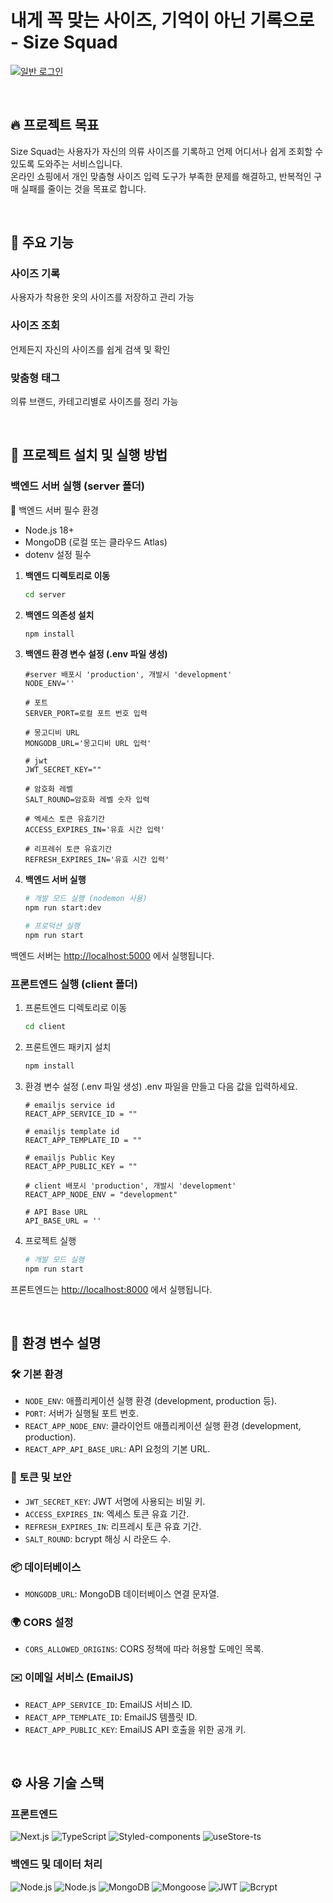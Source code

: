 # 내게 꼭 맞는 사이즈, 기억이 아닌 기록으로 - Size Squad

[![일반 로그인](https://img.youtube.com/vi/tTPwqFwgkVY/0.jpg)](https://youtu.be/tTPwqFwgkVY)

<br/>

## 🔥 프로젝트 목표

Size Squad는 사용자가 자신의 의류 사이즈를 기록하고 언제 어디서나 쉽게 조회할 수 있도록 도와주는 서비스입니다.\
온라인 쇼핑에서 개인 맞춤형 사이즈 입력 도구가 부족한 문제를 해결하고, 반복적인 구매 실패를 줄이는 것을 목표로 합니다.

<br/>

## 📏 주요 기능

### 사이즈 기록

사용자가 착용한 옷의 사이즈를 저장하고 관리 가능

### 사이즈 조회

언제든지 자신의 사이즈를 쉽게 검색 및 확인

### 맞춤형 태그

의류 브랜드, 카테고리별로 사이즈를 정리 가능

<br/>

## 💽 프로젝트 설치 및 실행 방법

### 백엔드 서버 실행 (server 폴더)

📌 백엔드 서버 필수 환경

- Node.js 18+
- MongoDB (로컬 또는 클라우드 Atlas)
- dotenv 설정 필수

1. **백엔드 디렉토리로 이동**

   ```bash
   cd server
   ```

2. **백엔드 의존성 설치**

   ```bash
   npm install
   ```

3. **백엔드 환경 변수 설정 (.env 파일 생성)**

    ```plaintext
    #server 배포시 'production', 개발시 'development'
    NODE_ENV=''

    # 포트
    SERVER_PORT=로컬 포트 번호 입력

    # 몽고디비 URL
    MONGODB_URL='몽고디비 URL 입력'

    # jwt
    JWT_SECRET_KEY=""

    # 암호화 레벨
    SALT_ROUND=암호화 레벨 숫자 입력

    # 엑세스 토큰 유효기간
    ACCESS_EXPIRES_IN='유효 시간 입력'

    # 리프레쉬 토큰 유효기간
    REFRESH_EXPIRES_IN='유효 시간 입력'
    ```

4. **백엔드 서버 실행**

   ```bash
   # 개발 모드 실행 (nodemon 사용)
   npm run start:dev

   # 프로덕션 실행
   npm run start
   ```

  백엔드 서버는 <http://localhost:5000> 에서 실행됩니다.

### 프론트엔드 실행 (client 폴더)

1. 프론트엔드 디렉토리로 이동

   ```bash
   cd client
   ```

2. 프론트엔드 패키지 설치

   ```bash
   npm install
   ```

3. 환경 변수 설정 (.env 파일 생성)
.env 파일을 만들고 다음 값을 입력하세요.

    ```plaintext
    # emailjs service id
    REACT_APP_SERVICE_ID = ""

    # emailjs template id
    REACT_APP_TEMPLATE_ID = ""

    # emailjs Public Key
    REACT_APP_PUBLIC_KEY = ""

    # client 배포시 'production', 개발시 'development'
    REACT_APP_NODE_ENV = "development"

    # API Base URL
    API_BASE_URL = ''
    ```

4. 프로젝트 실행

    ```bash
    # 개발 모드 실행
    npm run start
    ```

  프론트엔드는 <http://localhost:8000> 에서 실행됩니다.

<br/>

## 📂 환경 변수 설명

### 🛠️ 기본 환경

- `NODE_ENV`: 애플리케이션 실행 환경 (development, production 등).
- `PORT`: 서버가 실행될 포트 번호.
- `REACT_APP_NODE_ENV`: 클라이언트 애플리케이션 실행 환경 (development, production).
- `REACT_APP_API_BASE_URL`: API 요청의 기본 URL.

### 🔐 토큰 및 보안

- `JWT_SECRET_KEY`: JWT 서명에 사용되는 비밀 키.
- `ACCESS_EXPIRES_IN`: 엑세스 토큰 유효 기간.
- `REFRESH_EXPIRES_IN`: 리프레시 토큰 유효 기간.
- `SALT_ROUND`: bcrypt 해싱 시 라운드 수.

### 📦 데이터베이스

- `MONGODB_URL`: MongoDB 데이터베이스 연결 문자열.

### 🌍 CORS 설정

- `CORS_ALLOWED_ORIGINS`: CORS 정책에 따라 허용할 도메인 목록.

### ✉️ 이메일 서비스 (EmailJS)

- `REACT_APP_SERVICE_ID`: EmailJS 서비스 ID.
- `REACT_APP_TEMPLATE_ID`: EmailJS 템플릿 ID.
- `REACT_APP_PUBLIC_KEY`: EmailJS API 호출을 위한 공개 키.

<br/>

## ⚙️ 사용 기술 스택

### 프론트엔드

![Next.js](https://img.shields.io/badge/React-61DAFB?style=flat-square&logo=React&logoColor=black)
![TypeScript](https://img.shields.io/badge/TypeScript-3178C6?style=flat-square&logo=typescript&logoColor=white)
![Styled-components](https://img.shields.io/badge/Styled--Components-DB7093?style=flat-square&logo=styledcomponents&logoColor=white)
![useStore-ts](https://img.shields.io/badge/useStore--ts-52303d?style=flat-square&logo=zustand&logoColor=white)

### 백엔드 및 데이터 처리

![Node.js](https://img.shields.io/badge/Node.js-339933?style=flat-square&logo=nodedotjs&logoColor=white)
![Node.js](https://img.shields.io/badge/Express-000000?style=flat-square&logo=express&logoColor=white)
![MongoDB](https://img.shields.io/badge/MongoDB-47A248?style=flat-square&logo=mongodb&logoColor=white)
![Mongoose](https://img.shields.io/badge/Mongoose-880000?style=flat-square&logo=mongoose&logoColor=white)
![JWT](https://img.shields.io/badge/JWT-000000?style=flat-square&logo=jsonwebtokens&logoColor=white)
![Bcrypt](https://img.shields.io/badge/bcrypt-FF6A00?style=flat-square&logo=bcrypt&logoColor=white)
